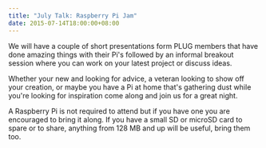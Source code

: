 ```yaml
---
title: "July Talk: Raspberry Pi Jam"
date: 2015-07-14T18:00:00+08:00
---
```


We will have a couple of short presentations form PLUG members that
have done amazing things with their Pi's followed by an informal
breakout session where you can work on your latest project or discuss
ideas.
<!--more-->

Whether your new and looking for advice, a veteran looking to show off
your creation, or maybe you have a Pi at home that's gathering dust
while you're looking for inspiration come along and join us for a
great night.

A Raspberry Pi is not required to attend but if you have one you are
encouraged to bring it along. If you have a small SD or microSD card
to spare or to share, anything from 128 MB and up will be useful,
bring them too.
